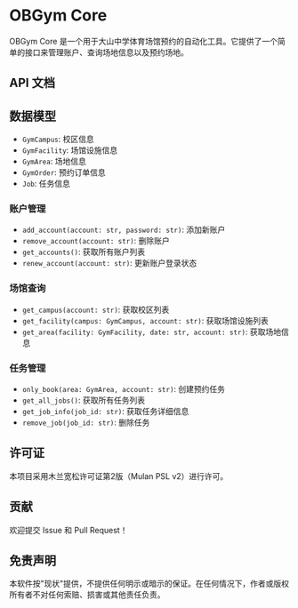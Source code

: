 # OBGym Core

OBGym Core 是一个用于大山中学体育场馆预约的自动化工具。它提供了一个简单的接口来管理账户、查询场地信息以及预约场地。

## API 文档

## 数据模型

- `GymCampus`: 校区信息
- `GymFacility`: 场馆设施信息
- `GymArea`: 场地信息
- `GymOrder`: 预约订单信息
- `Job`: 任务信息

### 账户管理

- `add_account(account: str, password: str)`: 添加新账户
- `remove_account(account: str)`: 删除账户
- `get_accounts()`: 获取所有账户列表
- `renew_account(account: str)`: 更新账户登录状态

### 场馆查询

- `get_campus(account: str)`: 获取校区列表
- `get_facility(campus: GymCampus, account: str)`: 获取场馆设施列表
- `get_area(facility: GymFacility, date: str, account: str)`: 获取场地信息

### 任务管理

- `only_book(area: GymArea, account: str)`: 创建预约任务
- `get_all_jobs()`: 获取所有任务列表
- `get_job_info(job_id: str)`: 获取任务详细信息
- `remove_job(job_id: str)`: 删除任务

## 许可证

本项目采用木兰宽松许可证第2版（Mulan PSL v2）进行许可。

## 贡献

欢迎提交 Issue 和 Pull Request！

## 免责声明

本软件按"现状"提供，不提供任何明示或暗示的保证。在任何情况下，作者或版权所有者不对任何索赔、损害或其他责任负责。
